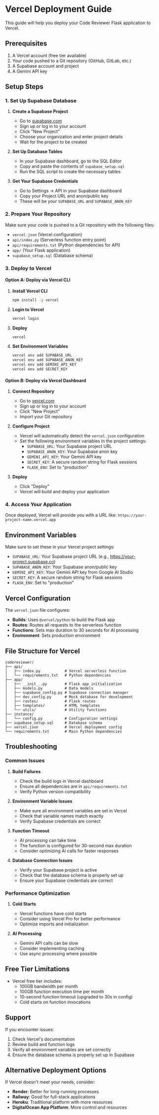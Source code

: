 # Vercel Deployment Guide

This guide will help you deploy your Code Reviewer Flask application to Vercel.

## Prerequisites

1. A Vercel account (free tier available)
2. Your code pushed to a Git repository (GitHub, GitLab, etc.)
3. A Supabase account and project
4. A Gemini API key

## Setup Steps

### 1. Set Up Supabase Database

1. **Create a Supabase Project**
   - Go to [supabase.com](https://supabase.com)
   - Sign up or log in to your account
   - Click "New Project"
   - Choose your organization and enter project details
   - Wait for the project to be created

2. **Set Up Database Tables**
   - In your Supabase dashboard, go to the SQL Editor
   - Copy and paste the contents of `supabase_setup.sql`
   - Run the SQL script to create the necessary tables

3. **Get Your Supabase Credentials**
   - Go to Settings → API in your Supabase dashboard
   - Copy your Project URL and anon/public key
   - These will be your `SUPABASE_URL` and `SUPABASE_ANON_KEY`

### 2. Prepare Your Repository

Make sure your code is pushed to a Git repository with the following files:
- `vercel.json` (Vercel configuration)
- `api/index.py` (Serverless function entry point)
- `api/requirements.txt` (Python dependencies for API)
- `app/` (Your Flask application)
- `supabase_setup.sql` (Database schema)

### 3. Deploy to Vercel

#### Option A: Deploy via Vercel CLI

1. **Install Vercel CLI**
   ```bash
   npm install -g vercel
   ```

2. **Login to Vercel**
   ```bash
   vercel login
   ```

3. **Deploy**
   ```bash
   vercel
   ```

4. **Set Environment Variables**
   ```bash
   vercel env add SUPABASE_URL
   vercel env add SUPABASE_ANON_KEY
   vercel env add GEMINI_API_KEY
   vercel env add SECRET_KEY
   ```

#### Option B: Deploy via Vercel Dashboard

1. **Connect Repository**
   - Go to [vercel.com](https://vercel.com)
   - Sign up or log in to your account
   - Click "New Project"
   - Import your Git repository

2. **Configure Project**
   - Vercel will automatically detect the `vercel.json` configuration
   - Set the following environment variables in the project settings:
     - `SUPABASE_URL`: Your Supabase project URL
     - `SUPABASE_ANON_KEY`: Your Supabase anon key
     - `GEMINI_API_KEY`: Your Gemini API key
     - `SECRET_KEY`: A secure random string for Flask sessions
     - `FLASK_ENV`: Set to "production"

3. **Deploy**
   - Click "Deploy"
   - Vercel will build and deploy your application

### 4. Access Your Application

Once deployed, Vercel will provide you with a URL like:
`https://your-project-name.vercel.app`

## Environment Variables

Make sure to set these in your Vercel project settings:

- `SUPABASE_URL`: Your Supabase project URL (e.g., https://your-project.supabase.co)
- `SUPABASE_ANON_KEY`: Your Supabase anon/public key
- `GEMINI_API_KEY`: Your Gemini API key from Google AI Studio
- `SECRET_KEY`: A secure random string for Flask sessions
- `FLASK_ENV`: Set to "production"

## Vercel Configuration

The `vercel.json` file configures:

- **Builds**: Uses `@vercel/python` to build the Flask app
- **Routes**: Routes all requests to the serverless function
- **Functions**: Sets max duration to 30 seconds for AI processing
- **Environment**: Sets production environment

## File Structure for Vercel

```
codereviewer/
├── api/
│   ├── index.py           # Vercel serverless function
│   └── requirements.txt   # Python dependencies
├── app/
│   ├── __init__.py        # Flask app initialization
│   ├── models.py          # Data models
│   ├── supabase_config.py # Supabase connection manager
│   ├── dev_config.py      # Mock database for development
│   ├── routes/            # Flask routes
│   ├── templates/         # HTML templates
│   └── utils/             # Utility functions
├── instance/
│   └── config.py          # Configuration settings
├── supabase_setup.sql     # Database schema
├── vercel.json            # Vercel deployment config
└── requirements.txt       # Main Python dependencies
```

## Troubleshooting

### Common Issues

1. **Build Failures**
   - Check the build logs in Vercel dashboard
   - Ensure all dependencies are in `api/requirements.txt`
   - Verify Python version compatibility

2. **Environment Variable Issues**
   - Make sure all environment variables are set in Vercel
   - Check that variable names match exactly
   - Verify Supabase credentials are correct

3. **Function Timeout**
   - AI processing can take time
   - The function is configured for 30-second max duration
   - Consider optimizing AI calls for faster responses

4. **Database Connection Issues**
   - Verify your Supabase project is active
   - Check that the database schema is properly set up
   - Ensure your Supabase credentials are correct

### Performance Optimization

1. **Cold Starts**
   - Vercel functions have cold starts
   - Consider using Vercel Pro for better performance
   - Optimize imports and initialization

2. **AI Processing**
   - Gemini API calls can be slow
   - Consider implementing caching
   - Use async processing where possible

## Free Tier Limitations

- Vercel free tier includes:
  - 100GB bandwidth per month
  - 100GB function execution time per month
  - 10-second function timeout (upgraded to 30s in config)
  - Cold starts on function invocations

## Support

If you encounter issues:
1. Check Vercel's documentation
2. Review build and function logs
3. Verify all environment variables are set correctly
4. Ensure the database schema is properly set up in Supabase

## Alternative Deployment Options

If Vercel doesn't meet your needs, consider:
- **Render**: Better for long-running processes
- **Railway**: Good for full-stack applications
- **Heroku**: Traditional platform with more resources
- **DigitalOcean App Platform**: More control and resources 